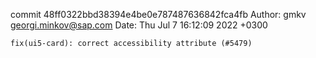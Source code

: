 commit 48ff0322bbd38394e4be0e787487636842fca4fb
Author: gmkv <georgi.minkov@sap.com>
Date:   Thu Jul 7 16:12:09 2022 +0300

    fix(ui5-card): correct accessibility attribute (#5479)
